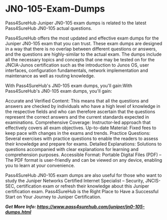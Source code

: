 # JN0-105-Exam-Dumps

Pass4SureHub Juniper JN0-105 exam dumps is related to the latest Pass4SureHub JN0-105 actual questions.
 
Pass4SureHub offers the most updated and effective exam dumps for the Juniper JN0-105 exam that you can trust. These exam dumps are designed in a way that there is no overlap between different questions or answers, and the questions are highly-similar to the actual exam. The dumps include all the necessary topics and concepts that one may be tested on for the JNCIA-Junos certification such as the introduction to Junos OS, user interfaces, configuration fundamentals, network implementation and maintenance as well as routing knowledge.

With Pass4SureHub's JN0-105 exam dumps, you'll gain:With Pass4SureHub's JN0-105 exam dumps, you'll gain:
 
Accurate and Verified Content: This means that all the questions and answers are checked by individuals who have a high level of knowledge in the respective fields and who can therefore ascertain that the questions represent the correct answers and the current standards expected in examinations.
Comprehensive Coverage: Instructor-led approach that effectively covers all exam objectives.
Up-to-date Material: Fixed fees to keep pace with changes in the exams and trends.
Practice Questions: Several exercises with practice questions to enable the readers to assess their knowledge and prepare for exams.
Detailed Explanations: Solutions to questions accompanied with clear explanations for learning and comprehension purposes. 
Accessible Format: Portable Digital Files (PDF) – The PDF format is user-friendly and can be viewed on any device, enabling you to learn at your convenience.

Pass4SureHub JN0-105 exam dumps are also useful for those who want to study the Juniper Networks Certified Internet Specialist – Security, JNCIS-SEC, certification exam or refresh their knowledge about this Juniper certification exam. Pass4SureHub is the Right Place to Have a Successful Start on Your Journey to Juniper Certification.

_**Get More Info: https://www.pass4surehub.com/juniper/jn0-105-dumps.html**_
 
